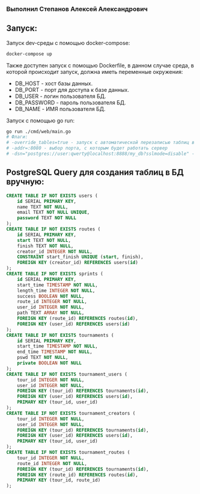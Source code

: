 ### Выполнил Степанов Алексей Александрович

## Запуск:

Запуск dev-среды с помощью docker-compose:

```bash
docker-compose up
```
Также доступен запуск с помощью Dockerfile, в данном случае среда, в которой происходит запуск, должна иметь переменные окружения:
- DB_HOST - хост базы данных.
- DB_PORT - порт для доступа к базе данных.
- DB_USER - логин пользователя БД.
- DB_PASSWORD - пароль пользователя БД.
- DB_NAME - ИМЯ пользователя БД.

Запуск с помощью go run:

```bash
go run ./cmd/web/main.go
# Флаги:
# -override_tables=true - запуск с автоматической перезаписью таблиц в БД
# -addr=:8080 - выбор порта, с которым будет работать сервер
# -dsn="postgres://user:qwerty@localhost:8888/my_db?sslmode=disable" - выбор data source name для подключения к БД.
```

## PostgreSQL Query для создания таблиц в БД вручную:

```sql
CREATE TABLE IF NOT EXISTS users (
    id SERIAL PRIMARY KEY,
    name TEXT NOT NULL,
    email TEXT NOT NULL UNIQUE,
    password TEXT NOT NULL
);	
CREATE TABLE IF NOT EXISTS routes (
    id SERIAL PRIMARY KEY,
    start TEXT NOT NULL,
    finish TEXT NOT NULL,
    creator_id INTEGER NOT NULL,
    CONSTRAINT start_finish UNIQUE (start, finish),
    FOREIGN KEY (creator_id) REFERENCES users(id)
);
CREATE TABLE IF NOT EXISTS sprints (
    id SERIAL PRIMARY KEY,
    start_time TIMESTAMP NOT NULL,
    length_time INTEGER NOT NULL,
    success BOOLEAN NOT NULL,
    route_id INTEGER NOT NULL,
    user_id INTEGER NOT NULL,
    path TEXT ARRAY NOT NULL,
    FOREIGN KEY (route_id) REFERENCES routes(id),
    FOREIGN KEY (user_id) REFERENCES users(id)
);
CREATE TABLE IF NOT EXISTS tournaments (
    id SERIAL PRIMARY KEY,
    start_time TIMESTAMP NOT NULL,
    end_time TIMESTAMP NOT NULL,
    pswd TEXT NOT NULL,
    private BOOLEAN NOT NULL
);
CREATE TABLE IF NOT EXISTS tournament_users (
    tour_id INTEGER NOT NULL,
    user_id INTEGER NOT NULL,
    FOREIGN KEY (tour_id) REFERENCES tournaments(id),
    FOREIGN KEY (user_id) REFERENCES users(id),
    PRIMARY KEY (tour_id, user_id)
);
CREATE TABLE IF NOT EXISTS tournament_creators (
    tour_id INTEGER NOT NULL,
    user_id INTEGER NOT NULL,
    FOREIGN KEY (tour_id) REFERENCES tournaments(id),
    FOREIGN KEY (user_id) REFERENCES users(id),
    PRIMARY KEY (tour_id, user_id)
);
CREATE TABLE IF NOT EXISTS tournament_routes (
    tour_id INTEGER NOT NULL,
    route_id INTEGER NOT NULL,
    FOREIGN KEY (tour_id) REFERENCES tournaments(id),
    FOREIGN KEY (route_id) REFERENCES routes(id),
    PRIMARY KEY (tour_id, route_id)
);
```
